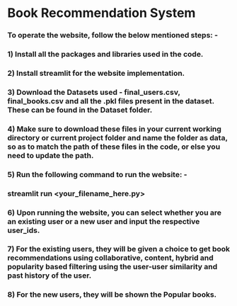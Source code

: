 # Book Recommendation System

### To operate the website, follow the below mentioned steps: -
### 1) Install all the packages and libraries used in the code.
### 2) Install streamlit for the website implementation.
### 3) Download the Datasets used - final_users.csv, final_books.csv and all the .pkl files present in the dataset. These can be found in the Dataset folder.
### 4) Make sure to download these files in your current working directory or current project folder and name the folder as data, so as to match the path of these files in the code, or else you need to update the path.
### 5) Run the following command to run the website: - 
### streamlit run <your_filename_here.py>
### 6) Upon running the website, you can select whether you are an existing user or a new user and input the respective user_ids. 
### 7) For the existing users, they will be given a choice to get book recommendations using collaborative, content, hybrid and popularity based filtering using the user-user similarity and past history of the user.
### 8) For the new users, they will be shown the Popular books.
